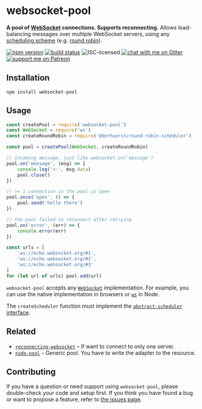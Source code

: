 # websocket-pool

**A pool of [WebSocket](https://en.wikipedia.org/wiki/WebSocket) connections. Supports reconnecting.** Allows load-balancing messages over multiple WebSocket servers, using any [scheduling scheme](https://en.wikipedia.org/wiki/Scheduling_(computing)#Scheduling_disciplines) (e.g. [round robin](https://en.wikipedia.org/wiki/Round-robin_scheduling)).

[![npm version](https://img.shields.io/npm/v/websocket-pool.svg)](https://www.npmjs.com/package/websocket-pool)
[![build status](https://api.travis-ci.org/derhuerst/websocket-pool.svg?branch=master)](https://travis-ci.org/derhuerst/websocket-pool)
![ISC-licensed](https://img.shields.io/github/license/derhuerst/websocket-pool.svg)
[![chat with me on Gitter](https://img.shields.io/badge/chat%20with%20me-on%20gitter-512e92.svg)](https://gitter.im/derhuerst)
[![support me on Patreon](https://img.shields.io/badge/support%20me-on%20patreon-fa7664.svg)](https://patreon.com/derhuerst)


## Installation

```shell
npm install websocket-pool
```


## Usage

```js
const createPool = require('websocket-pool')
const WebSocket = require('ws')
const createRoundRobin = require('@derhuerst/round-robin-scheduler')

const pool = createPool(WebSocket, createRoundRobin)

// incoming message, just like websocket.on('message')
pool.on('message', (msg) => {
	console.log('<-', msg.data)
	pool.close()
})

// >= 1 connection in the pool is open
pool.once('open', () => {
	pool.send('hello there')
})

// the pool failed to reconnect after retrying
pool.on('error', (err) => {
	console.error(err)
})

const urls = [
	'ws://echo.websocket.org/#1',
	'ws://echo.websocket.org/#2',
	'ws://echo.websocket.org/#3'
]
for (let url of urls) pool.add(url)
```

`websocket-pool` accepts any [`WebSocket`](https://developer.mozilla.org/en-US/docs/Web/API/WebSocket) implementation. For example, you can use the native implementation in browsers or [`ws`](https://npmjs.com/package/ws) in Node.

The `createScheduler` function must implement the [`abstract-scheduler` interface](https://github.com/derhuerst/abstract-scheduler).


## Related

- [`reconnecting-websocket`](https://www.npmjs.com/package/reconnecting-websocket) – If want to connect to only one server.
- [`node-pool`](https://github.com/coopernurse/node-pool) – Generic pool. You have to write the adapter to the resource.


## Contributing

If you have a question or need support using `websocket-pool`, please double-check your code and setup first. If you think you have found a bug or want to propose a feature, refer to [the issues page](https://github.com/derhuerst/websocket-pool/issues).
